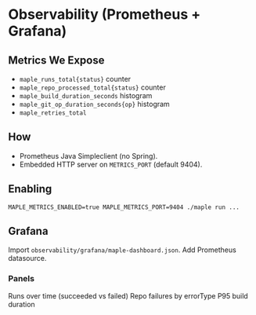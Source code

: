 # Observability (Prometheus + Grafana)

## Metrics We Expose
- `maple_runs_total{status}` counter
- `maple_repo_processed_total{status}` counter
- `maple_build_duration_seconds` histogram
- `maple_git_op_duration_seconds{op}` histogram
- `maple_retries_total`

## How
- Prometheus Java Simpleclient (no Spring).
- Embedded HTTP server on `METRICS_PORT` (default 9404).

## Enabling
```
MAPLE_METRICS_ENABLED=true MAPLE_METRICS_PORT=9404 ./maple run ...
```

## Grafana
Import `observability/grafana/maple-dashboard.json`.
Add Prometheus datasource.

### Panels
Runs over time (succeeded vs failed)
Repo failures by errorType
P95 build duration
